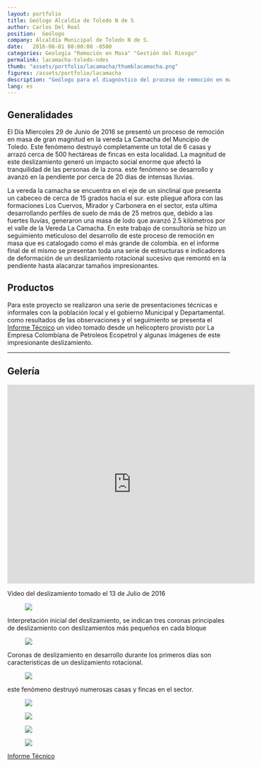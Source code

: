 ```yaml
---
layout: portfolio
title: Geólogo Alcaldia de Toledo N de S
author: Carlos Del Real
position:  Geólogo
company: Alcaldía Municipal de Toledo N de S.
date:   2016-06-01 08:00:00 -0500
categories: Geologia "Remoción en Masa" "Gestión del Riesgo"
permalink: lacamacha-toledo-ndes
thumb: "assets/portfolio/lacamacha/thumblacamacha.png"
figures: /assets/portfolio/lacamacha
description: "Geólogo para el diagnóstico del proceso de remoción en masa La Camacha, Toledo"
lang: es
---
```


## Generalidades

El Día Miercoles 29 de Junio de 2016 se presentó un proceso de remoción en masa de gran magnitud en la vereda La Camacha del Muncipio de Toledo. Este fenómeno destruyó completamente un total de 6 casas y arrazó cerca de 500 hectáreas de fincas en esta localidad.
La magnitud de este deslizamiento generó un impacto social enorme que afectó la tranquilidad de las personas de la zona. este fenómeno se desarrollo y avanzó en la pendiente por cerca de 20 dias de intensas lluvias.

La vereda la camacha se encuentra en el eje de un sinclinal que presenta un cabeceo de cerca de 15 grados hacia el sur. este pliegue aflora con las formaciones Los Cuervos, Mirador y Carbonera en el sector, esta ultima desarrollando perfiles de suelo de más de 25 metros que, debido a las fuertes lluvias, generaron una masa de lodo que avanzó 2.5 kilómetros por el valle de la Vereda La Camacha. En este trabajo de consultoría se hizo un seguimiento meticuloso del desarrollo de este proceso de remoción en masa que es catalogado como el más grande de colombia. en el informe final de el mismo se presentan toda una serie de estructuras e indicadores de deformación de un deslizamiento rotacional sucesivo que remontó en la pendiente hasta alacanzar tamaños impresionantes.

## Productos

Para este proyecto se realizaron una serie de presentaciones técnicas e informales con la población local y el gobierno Municipal y Departamental. como resultados de las observaciones y el seguimiento se presenta el <a href="{{ site.url }}/assets/portfolio/lacamacha/Informe La Camacha.pdf" target="_blank">Informe Técnico</a> un video tomado desde un helicoptero provisto por La Empresa Colombiana de Petroleos Ecopetrol y algunas imágenes de este impresionante deslizamiento.

<hr>

## Gelería

<div class="videocontainer">
    <iframe width="560px" height="450px" src="https://www.youtube.com/embed/syteW7zeTs0" frameborder="0" allow="accelerometer; autoplay; encrypted-media; gyroscope; picture-in-picture" allowfullscreen></iframe>
</div>

Video del deslizamiento tomado el 13 de Julio de 2016


<figure class="figure">
    <img src="{{ page.figures }}/figura1.png">
</figure>
Interpretación inicial del deslizamiento, se indican tres coronas principales de deslizamiento con deslizamientos más pequeños en cada bloque


<figure class="figure">
    <img src="{{ page.figures }}/figura2.png">
</figure>
Coronas de deslizamiento en desarrollo durante los primeros días son caracteristicas de un deslizamiento rotacional.


<figure class="figure">
    <img src="{{ page.figures }}/figura3.png">
</figure>
este fenómeno destruyó numerosas casas y fincas en el sector.

<figure class="figure">
    <img src="{{ page.figures }}/figura4.png">
</figure>
<figure class="figure">
    <img src="{{ page.figures }}/pano-deslizamiento.jpg">
</figure>
<figure class="figure">
    <img src="{{ page.figures }}/pano-deslizamiento2.jpg">
</figure>
<figure class="figure">
    <img src="{{ page.figures }}/figura7.png">
</figure>

<a href="{{ site.url }}/assets/portfolio/lacamacha/Informe La Camacha.pdf" target="_blank">Informe Técnico</a>
